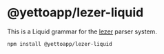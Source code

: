 # @yettoapp/lezer-liquid

This is a Liquid grammar for the [lezer](https://lezer.codemirror.net/) parser system.

```sh
npm install @yettoapp/lezer-liquid
```
